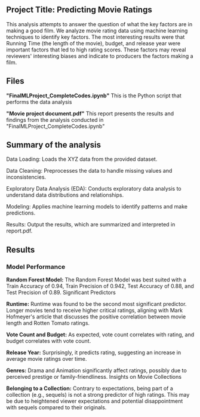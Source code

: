 ## Project Title: Predicting Movie Ratings
This analysis attempts to answer the question of what the key factors are in making a good film. We analyze movie rating data using machine learning techniques to identify key factors. The most interesting results were that Running Time (the length of the movie), budget, and release year were important factors that led to high rating scores. These factors may reveal reviewers' interesting biases and indicate to producers the factors making a film.

## Files
**"FinalMLProject_CompleteCodes.ipynb"** This is the Python script that performs the data analysis

**"Movie project  document.pdf"** This report presents the results and findings from the analysis conducted in "FinalMLProject_CompleteCodes.ipynb"

## Summary of the analysis
Data Loading: Loads the XYZ data from the provided dataset.

Data Cleaning: Preprocesses the data to handle missing values and inconsistencies.

Exploratory Data Analysis (EDA): Conducts exploratory data analysis to understand data distributions and relationships.

Modeling: Applies machine learning models to identify patterns and make predictions.

Results: Output the results, which are summarized and interpreted in report.pdf.

## Results

### Model Performance

**Random Forest Model:** The Random Forest Model was best suited with a Train Accuracy of 0.94, Train Precision of 0.942, Test Accuracy of 0.88, and Test Precision of 0.89.
Significant Predictors

**Runtime:** Runtime was found to be the second most significant predictor. Longer movies tend to receive higher critical ratings, aligning with Mark Hofmeyer's article that discusses the positive correlation between movie length and Rotten Tomato ratings.

**Vote Count and Budget:** As expected, vote count correlates with rating, and budget correlates with vote count.

**Release Year:** Surprisingly, it predicts rating, suggesting an increase in average movie ratings over time.

**Genres:** Drama and Animation significantly affect ratings, possibly due to perceived prestige or family-friendliness.
Insights on Movie Collections

**Belonging to a Collection:** Contrary to expectations, being part of a collection (e.g., sequels) is not a strong predictor of high ratings. This may be due to heightened viewer expectations and potential disappointment with sequels compared to their originals.
